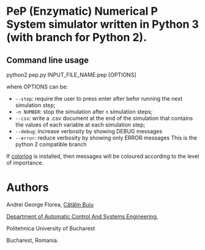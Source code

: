 # PeP (Enzymatic) Numerical P System simulator written in Python 3 (with branch for Python 2).

## Command line usage
python2 pep.py INPUT_FILE_NAME.pep [OPTIONS]

where OPTIONS can be:

* `--step`: require the user to press enter after befor running the next simulation step;
* `-n NUMBER`: stop the simulation after `n` simulation steps;
* `--csv`: write a .csv document at the end of the simulation that contains the values of each variable at each simulation step;
* `--debug`: increase verbosity by showing DEBUG messages
* `--error`: reduce verbosity by showing only ERROR messages
This is the python 2 compatible branch

If [colorlog](https://pypi.python.org/pypi/colorlog) is installed, then messages will be coloured according to the level of importance.

# Authors
Andrei George Florea, [Cătălin Buiu](http://catalin.buiu.net)

[Department of Automatic Control And Systems Engineering](http://acse.pub.ro),

Politehnica University of Bucharest

Bucharest, Romania.
